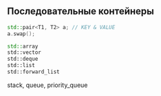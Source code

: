 ## Последовательные контейнеры

```cpp
std::pair<T1, T2> a; // KEY & VALUE
a.swap();
```

```cpp
std::array
std::vector
std::deque
std::list
std::forward_list
```

stack, queue, priority_queue


